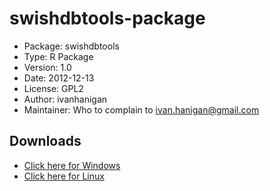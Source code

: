 swishdbtools-package
========================================================

* Package: 	swishdbtools
* Type: 	R Package
* Version: 	1.0
* Date: 	2012-12-13
* License: 	GPL2
* Author: ivanhanigan
* Maintainer: Who to complain to <ivan.hanigan@gmail.com>


## Downloads
* [Click here for Windows](/tools/swishdbtools/swishdbtools_1.0.zip)
* [Click here for Linux](/tools/swishdbtools/swishdbtools_1.0_R_x86_64-pc-linux-gnu.tar.gz)